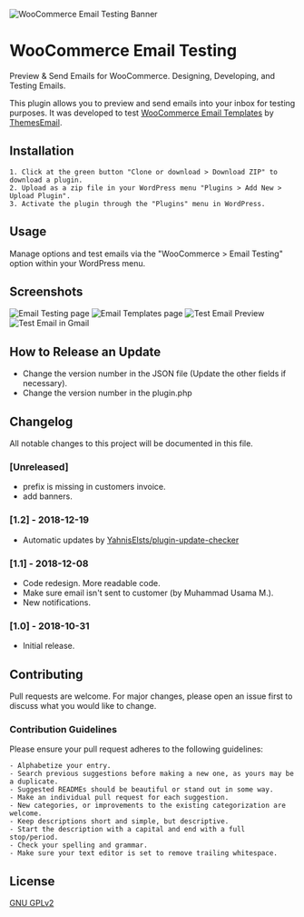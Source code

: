 ![WooCommerce Email Testing Banner](https://s3.amazonaws.com/images.themes.email/wc-email-testing/banner-1544x500.png)


# WooCommerce Email Testing
Preview & Send Emails for WooCommerce. Designing, Developing, and Testing Emails.  

This plugin allows you to preview and send emails into your inbox for testing purposes. It was developed to test [WooCommerce Email Templates](https://themes.email/woocommerce.html) by [ThemesEmail](https://themes.email/).

## Installation

    1. Click at the green button "Clone or download > Download ZIP" to download a plugin.
    2. Upload as a zip file in your WordPress menu "Plugins > Add New > Upload Plugin".
    3. Activate the plugin through the "Plugins" menu in WordPress.

## Usage
Manage options and test emails via the "WooCommerce > Email Testing" option within your WordPress menu.

## Screenshots
![Email Testing page](https://s3.amazonaws.com/images.themes.email/wc-email-testing/screenshot-1.png)
![Email Templates page](https://s3.amazonaws.com/images.themes.email/wc-email-testing/screenshot-2.png)
![Test Email Preview](https://s3.amazonaws.com/images.themes.email/wc-email-testing/screenshot-3.png)
![Test Email in Gmail](https://s3.amazonaws.com/images.themes.email/wc-email-testing/screenshot-4.png)

## How to Release an Update
- Change the version number in the JSON file (Update the other fields if necessary).  
- Change the version number in the plugin.php

## Changelog
All notable changes to this project will be documented in this file.

### [Unreleased]
- prefix is missing in customers invoice.
- add banners.

### [1.2] - 2018-12-19
- Automatic updates by [YahnisElsts/plugin-update-checker](https://github.com/YahnisElsts/plugin-update-checker/)

### [1.1] - 2018-12-08
- Code redesign. More readable code.
- Make sure email isn't sent to customer (by Muhammad Usama M.).
- New notifications.

### [1.0] - 2018-10-31
- Initial release.

## Contributing
Pull requests are welcome. For major changes, please open an issue first to discuss what you would like to change.

### Contribution Guidelines
Please ensure your pull request adheres to the following guidelines:

    - Alphabetize your entry.
    - Search previous suggestions before making a new one, as yours may be a duplicate.
    - Suggested READMEs should be beautiful or stand out in some way.
    - Make an individual pull request for each suggestion.
    - New categories, or improvements to the existing categorization are welcome.
    - Keep descriptions short and simple, but descriptive.
    - Start the description with a capital and end with a full stop/period.
    - Check your spelling and grammar.
    - Make sure your text editor is set to remove trailing whitespace.

## License
[GNU GPLv2](https://choosealicense.com/licenses/gpl-2.0/)